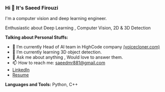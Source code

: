 ### Hi 👋 It's Saeed Firouzi 

I'm a computer vision and deep learning engineer. 

Enthusiastic about Deep Learning , Computer Vision, 2D & 3D Detection

**Talking about Personal Stuffs:**

- 🔭 I’m currently Head of AI team in HighCode company <a href="https://voicecloner.com/">(voicecloner.com)</a>
- 🌱 I’m currently learning 3D object detection.
- 💬 Ask me about anything , Would love to answer them.
- 📫 How to reach me: saeedmr881@gmail.com
- <a href="https://www.linkedin.com/in/saeed-firouzi-a00bb120a/">LinkedIn</a>
- <a href="https://drive.google.com/file/d/19S_Tg_jg6DrMUu-0J9E2nqM7SW1iJcDC/view?usp=sharing">Resume</a>

**Languages and Tools:**
Python, C++
